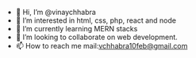 - 👋 Hi, I’m @vinaychhabra
- 👀 I’m interested in html, css, php, react and node
- 🌱 I’m currently learning MERN stacks
- 💞️ I’m looking to collaborate on web development.
- 📫 How to reach me mail:vchhabra10feb@gmail.com

<!---
vinaychhabra/vinaychhabra is a ✨ special ✨ repository because its `README.md` (this file) appears on your GitHub profile.
You can click the Preview link to take a look at your changes.
--->

